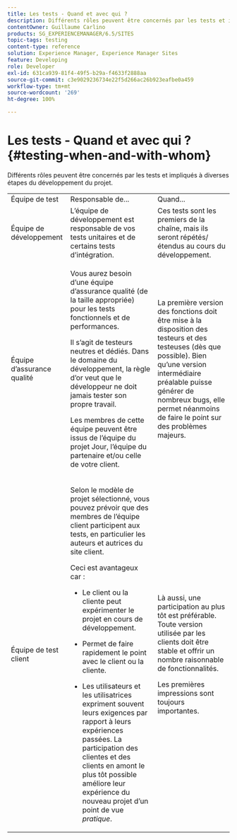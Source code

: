 ```yaml
---
title: Les tests - Quand et avec qui ?
description: Différents rôles peuvent être concernés par les tests et impliqués à diverses étapes du développement du projet.
contentOwner: Guillaume Carlino
products: SG_EXPERIENCEMANAGER/6.5/SITES
topic-tags: testing
content-type: reference
solution: Experience Manager, Experience Manager Sites
feature: Developing
role: Developer
exl-id: 631ca939-81f4-49f5-b29a-f4633f2888aa
source-git-commit: c3e9029236734e22f5d266ac26b923eafbe0a459
workflow-type: tm+mt
source-wordcount: '269'
ht-degree: 100%

---
```


# Les tests - Quand et avec qui ?{#testing-when-and-with-whom}

Différents rôles peuvent être concernés par les tests et impliqués à diverses étapes du développement du projet.

<table>
 <tbody>
  <tr>
   <td>Équipe de test</td>
   <td>Responsable de... </td>
   <td>Quand...</td>
  </tr>
  <tr>
   <td>Équipe de développement</td>
   <td>L’équipe de développement est responsable de vos tests unitaires et de certains tests d’intégration.</td>
   <td>Ces tests sont les premiers de la chaîne, mais ils seront répétés/étendus au cours du développement.</td>
  </tr>
  <tr>
   <td>Équipe d’assurance qualité</td>
   <td><p>Vous aurez besoin d’une équipe d’assurance qualité (de la taille appropriée) pour les tests fonctionnels et de performances.</p> <p>Il s’agit de testeurs neutres et dédiés. Dans le domaine du développement, la règle d’or veut que le développeur ne doit jamais tester son propre travail.</p> <p>Les membres de cette équipe peuvent être issus de l’équipe du projet Jour, l’équipe du partenaire et/ou celle de votre client.</p> </td>
   <td><p>La première version des fonctions doit être mise à la disposition des testeurs et des testeuses (dès que possible). Bien qu’une version intermédiaire préalable puisse générer de nombreux bugs, elle permet néanmoins de faire le point sur des problèmes majeurs.</p> </td>
  </tr>
  <tr>
   <td>Équipe de test client</td>
   <td><p>Selon le modèle de projet sélectionné, vous pouvez prévoir que des membres de l’équipe client participent aux tests, en particulier les auteurs et autrices du site client.</p> <p>Ceci est avantageux car :</p>
    <ul>
     <li><p>Le client ou la cliente peut expérimenter le projet en cours de développement.</p> </li>
     <li><p>Permet de faire rapidement le point avec le client ou la cliente.</p> </li>
     <li><p>Les utilisateurs et les utilisatrices expriment souvent leurs exigences par rapport à leurs expériences passées. La participation des clientes et des clients en amont le plus tôt possible améliore leur expérience du nouveau projet d’un point de vue <i>pratique</i>.</p> </li>
    </ul> </td>
   <td><p>Là aussi, une participation au plus tôt est préférable. Toute version utilisée par les clients doit être stable et offrir un nombre raisonnable de fonctionnalités.</p> <p>Les premières impressions sont toujours importantes.</p> </td>
  </tr>
 </tbody>
</table>
